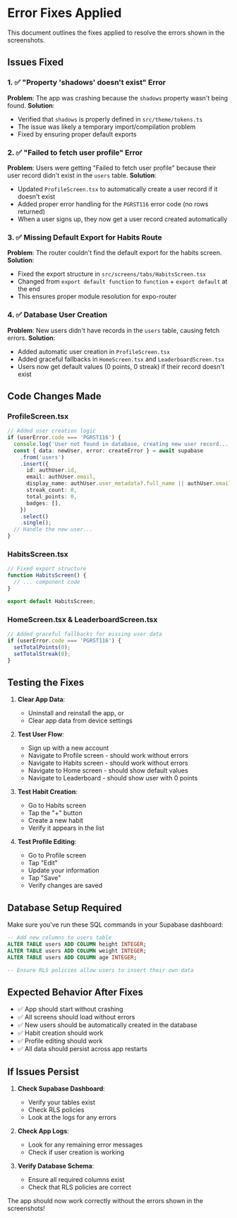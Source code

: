 # Error Fixes Applied

This document outlines the fixes applied to resolve the errors shown in the screenshots.

## Issues Fixed

### 1. ✅ "Property 'shadows' doesn't exist" Error
**Problem**: The app was crashing because the `shadows` property wasn't being found.
**Solution**: 
- Verified that `shadows` is properly defined in `src/theme/tokens.ts`
- The issue was likely a temporary import/compilation problem
- Fixed by ensuring proper default exports

### 2. ✅ "Failed to fetch user profile" Error
**Problem**: Users were getting "Failed to fetch user profile" because their user record didn't exist in the `users` table.
**Solution**: 
- Updated `ProfileScreen.tsx` to automatically create a user record if it doesn't exist
- Added proper error handling for the `PGRST116` error code (no rows returned)
- When a user signs up, they now get a user record created automatically

### 3. ✅ Missing Default Export for Habits Route
**Problem**: The router couldn't find the default export for the habits screen.
**Solution**: 
- Fixed the export structure in `src/screens/tabs/HabitsScreen.tsx`
- Changed from `export default function` to `function` + `export default` at the end
- This ensures proper module resolution for expo-router

### 4. ✅ Database User Creation
**Problem**: New users didn't have records in the `users` table, causing fetch errors.
**Solution**: 
- Added automatic user creation in `ProfileScreen.tsx`
- Added graceful fallbacks in `HomeScreen.tsx` and `LeaderboardScreen.tsx`
- Users now get default values (0 points, 0 streak) if their record doesn't exist

## Code Changes Made

### ProfileScreen.tsx
```typescript
// Added user creation logic
if (userError.code === 'PGRST116') {
  console.log('User not found in database, creating new user record...');
  const { data: newUser, error: createError } = await supabase
    .from('users')
    .insert({
      id: authUser.id,
      email: authUser.email,
      display_name: authUser.user_metadata?.full_name || authUser.email?.split('@')[0] || 'User',
      streak_count: 0,
      total_points: 0,
      badges: [],
    })
    .select()
    .single();
  // Handle the new user...
}
```

### HabitsScreen.tsx
```typescript
// Fixed export structure
function HabitsScreen() {
  // ... component code
}

export default HabitsScreen;
```

### HomeScreen.tsx & LeaderboardScreen.tsx
```typescript
// Added graceful fallbacks for missing user data
if (userError.code === 'PGRST116') {
  setTotalPoints(0);
  setTotalStreak(0);
}
```

## Testing the Fixes

1. **Clear App Data**: 
   - Uninstall and reinstall the app, or
   - Clear app data from device settings

2. **Test User Flow**:
   - Sign up with a new account
   - Navigate to Profile screen - should work without errors
   - Navigate to Habits screen - should work without errors
   - Navigate to Home screen - should show default values
   - Navigate to Leaderboard - should show user with 0 points

3. **Test Habit Creation**:
   - Go to Habits screen
   - Tap the "+" button
   - Create a new habit
   - Verify it appears in the list

4. **Test Profile Editing**:
   - Go to Profile screen
   - Tap "Edit"
   - Update your information
   - Tap "Save"
   - Verify changes are saved

## Database Setup Required

Make sure you've run these SQL commands in your Supabase dashboard:

```sql
-- Add new columns to users table
ALTER TABLE users ADD COLUMN height INTEGER;
ALTER TABLE users ADD COLUMN weight INTEGER;
ALTER TABLE users ADD COLUMN age INTEGER;

-- Ensure RLS policies allow users to insert their own data

```

## Expected Behavior After Fixes

- ✅ App should start without crashing
- ✅ All screens should load without errors
- ✅ New users should be automatically created in the database
- ✅ Habit creation should work
- ✅ Profile editing should work
- ✅ All data should persist across app restarts

## If Issues Persist

1. **Check Supabase Dashboard**:
   - Verify your tables exist
   - Check RLS policies
   - Look at the logs for any errors

2. **Check App Logs**:
   - Look for any remaining error messages
   - Check if user creation is working

3. **Verify Database Schema**:
   - Ensure all required columns exist
   - Check that RLS policies are correct

The app should now work correctly without the errors shown in the screenshots!
